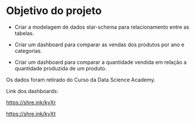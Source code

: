 # Objetivo do projeto

* Criar a modelagem de dados star-schema para relacionamento entre as tabelas.

* Criar um dashboard para comparar as vendas dos produtos por ano e categorias.

* Criar um dashboard para comparar a quantidade vendida em relação a quantidade produzida de um produto.

Os dados foram retirado do Curso da Data Science Academy.

Link dos dashboards:

https://shre.ink/kyXr

https://shre.ink/kyXt

